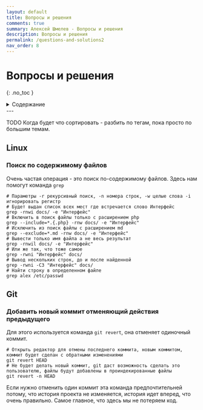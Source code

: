 ```yaml
---
layout: default
title: Вопросы и решения
comments: true
summary: Алексей Шмелев - Вопросы и решения
description: Вопросы и решения
permalink: /questions-and-solutions2
nav_order: 8
---
```


# Вопросы и решения
{: .no_toc }

<details close markdown="block">
  <summary>
    Содержание
  </summary>
  {: .text-delta }
1. TOC
{:toc}
</details>
---

TODO Когда будет что сортировать - разбить по тегам, пока просто по большим темам.

## Linux

### Поиск по содержимому файлов

Очень частая операция - это поиск по-содержимому файлов.
Здесь нам помогут команда `grep`

```shell
# Параметры -r рекурсивный поиск, -n номера строк, -w целые слова -i игнорировать регистр
# Будет выдан список всех мест где встречается слово Интерфейс
grep -rnwi docs/ -e "Интерфейс"
# Включить в поиск файлы только с расширением php
grep --include=*.{.php} -rnw docs/ -e "Интерфейс"
# Исключить из поиск файлы с расширением md
grep --exclude=*.md -rnw docs/ -e "Интерфейс"
# Вывести только имя файла а не весь результат
grep -rnwil docs/ -e "Интерфейс"
# Или же так, что тоже самое
grep -rwni "Интерфейс" docs/
# Вывод нескольких строк, до и после найденной
grep -rwni -C3 "Интерфейс" docs/
# Найти строку в определенном файле
grep alex /etc/passwd
```

## Git

### Добавить новый коммит отменяющий действия предыдущего

Для этого используется команда `git revert`, она отменяет одиночный коммит.

```shell
# Открыть редактор для отмены последнего коммита, новым коммитом, коммит будет сделан с обратными изменениями
git revert HEAD
# Не будет делать новый коммит, git даст возможность сделать это пользователю, файлы будут добавлены в проиндекированные файлы
git revert -n HEAD
```

Если нужно отменить один коммит эта команда предпочтительней потому, 
что история проекта не изменяется, история идет вперед, что очень правильно.
Самое главное, что здесь мы не потеряем код.